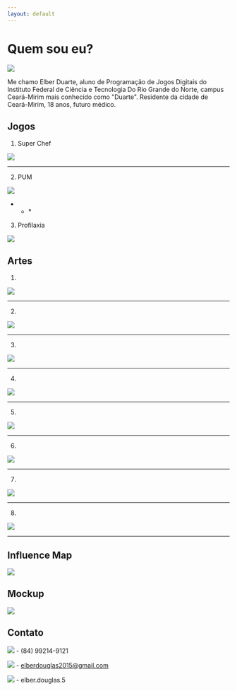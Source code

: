 ```yaml
---
layout: default
---
```


# Quem sou eu?

![](28053628_1610312609050904_1365302781_n.jpg)

Me chamo Elber Duarte, aluno de Programação de Jogos Digitais do Instituto Federal de Ciência e Tecnologia Do Rio Grande do Norte, campus Ceará-Mirim mais conhecido como "Duarte". Residente da cidade de Ceará-Mirim, 18 anos, futuro médico.
                                                           
## Jogos

1. Super Chef

[![](novomenu.png)](https://alvaromd2016.github.io/Super%20Chef/)
* * *

2. PUM

[![](novopum.png)](https://elielton90.github.io/PUM/)
* * * 

3. Profilaxia

[![](novoprofilaxia.png)](https://elielton90.github.io/profilaxia/)

## Artes
1.

![](baterianovo.png)                                             
* * *
2.

![](botoesnovo.png)                                             
* * *
3.

![](novokomo.png)
* * *
4.

![](novoprofilaxia.png)
* * *
5.

![](novomenu.png)
* * *
6.

![](novopum.png)
* * *
7.

![](novoprati.png)
* * *
8.

![](pranchetanovo.png)
* * *

## Influence Map

![](elber.png)

## Mockup

![](Cenário.png)

## Contato

![](whatsapp_icon-icons.com_72054.png) - (84) 99214-9121

![](Gmail_29991.png) - elberdouglas2015@gmail.com

![](fb_icon-icons.com_72041.png) - elber.douglas.5


